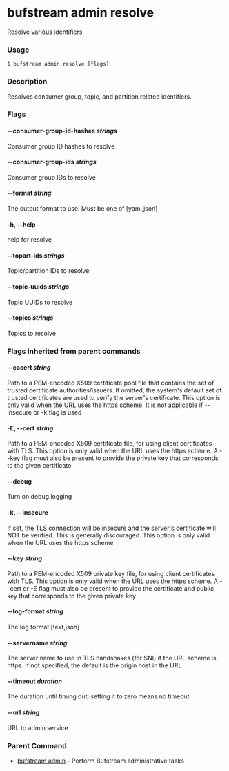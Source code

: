 # bufstream admin resolve

Resolve various identifiers

### Usage

```console
$ bufstream admin resolve [flags]
```

### Description

Resolves consumer group, topic, and partition related identifiers.

### Flags

#### \--consumer-group-id-hashes _strings_

Consumer group ID hashes to resolve

#### \--consumer-group-ids _strings_

Consumer group IDs to resolve

#### \--format _string_

The output format to use. Must be one of \[yaml,json\]

#### \-h, --help

help for resolve

#### \--topart-ids _strings_

Topic/partition IDs to resolve

#### \--topic-uuids _strings_

Topic UUIDs to resolve

#### \--topics _strings_

Topics to resolve

### Flags inherited from parent commands

#### \--cacert _string_

Path to a PEM-encoded X509 certificate pool file that contains the set of trusted certificate authorities/issuers. If omitted, the system's default set of trusted certificates are used to verify the server's certificate. This option is only valid when the URL uses the https scheme. It is not applicable if --insecure or -k flag is used

#### \-E, --cert _string_

Path to a PEM-encoded X509 certificate file, for using client certificates with TLS. This option is only valid when the URL uses the https scheme. A --key flag must also be present to provide the private key that corresponds to the given certificate

#### \--debug

Turn on debug logging

#### \-k, --insecure

If set, the TLS connection will be insecure and the server's certificate will NOT be verified. This is generally discouraged. This option is only valid when the URL uses the https scheme

#### \--key _string_

Path to a PEM-encoded X509 private key file, for using client certificates with TLS. This option is only valid when the URL uses the https scheme. A --cert or -E flag must also be present to provide the certificate and public key that corresponds to the given private key

#### \--log-format _string_

The log format \[text,json\]

#### \--servername _string_

The server name to use in TLS handshakes (for SNI) if the URL scheme is https. If not specified, the default is the origin host in the URL

#### \--timeout _duration_

The duration until timing out, setting it to zero means no timeout

#### \--url _string_

URL to admin service

### Parent Command

- [bufstream admin](../) - Perform Bufstream administrative tasks
